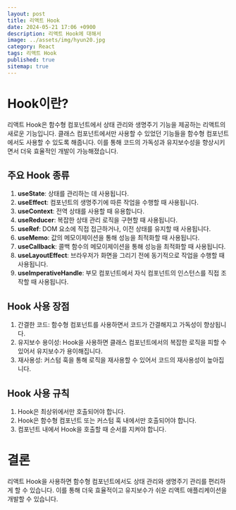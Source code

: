 ```yaml
---
layout: post
title: 리액트 Hook
date: 2024-05-21 17:06 +0900
description: 리액트 Hook에 대해서
image: ../assets/img/hyun20.jpg
category: React
tags: 리액트 Hook
published: true
sitemap: true
---
```


# Hook이란?
리액트 Hook은 함수형 컴포넌트에서 상태 관리와 생명주기 기능을 제공하는 리액트의 새로운 기능입니다. 클래스 컴포넌트에서만 사용할 수 있었던 기능들을 함수형 컴포넌트에서도 사용할 수 있도록 해줍니다. 이를 통해 코드의 가독성과 유지보수성을 향상시키면서 더욱 효율적인 개발이 가능해졌습니다.

## 주요 Hook 종류

1. <strong>useState</strong>: 상태를 관리하는 데 사용됩니다.
2. <strong>useEffect</strong>: 컴포넌트의 생명주기에 따른 작업을 수행할 때 사용됩니다.
3. <strong>useContext</strong>: 전역 상태를 사용할 때 유용합니다.
4. <strong>useReducer</strong>: 복잡한 상태 관리 로직을 구현할 때 사용됩니다.
5. <strong>useRef</strong>: DOM 요소에 직접 접근하거나, 이전 상태를 유지할 때 사용됩니다.
6. <strong>useMemo</strong>: 값의 메모이제이션을 통해 성능을 최적화할 때 사용됩니다.
7. <strong>useCallback</strong>: 콜백 함수의 메모이제이션을 통해 성능을 최적화할 때 사용됩니다.
8. <strong>useLayoutEffect</strong>: 브라우저가 화면을 그리기 전에 동기적으로 작업을 수행할 때 사용됩니다.
9. <strong>useImperativeHandle</strong>: 부모 컴포넌트에서 자식 컴포넌트의 인스턴스를 직접 조작할 때 사용됩니다.

## Hook 사용 장점

1. 간결한 코드: 함수형 컴포넌트를 사용하면서 코드가 간결해지고 가독성이 향상됩니다.
2. 유지보수 용이성: Hook을 사용하면 클래스 컴포넌트에서의 복잡한 로직을 피할 수 있어서 유지보수가 용이해집니다.
3. 재사용성: 커스텀 훅을 통해 로직을 재사용할 수 있어서 코드의 재사용성이 높아집니다.

## Hook 사용 규칙
1. Hook은 최상위에서만 호출되어야 합니다.
2. Hook은 함수형 컴포넌트 또는 커스텀 훅 내에서만 호출되어야 합니다.
3. 컴포넌트 내에서 Hook을 호출할 때 순서를 지켜야 합니다.

# 결론
리액트 Hook을 사용하면 함수형 컴포넌트에서도 상태 관리와 생명주기 관리를 편리하게 할 수 있습니다. 이를 통해 더욱 효율적이고 유지보수가 쉬운 리액트 애플리케이션을 개발할 수 있습니다.